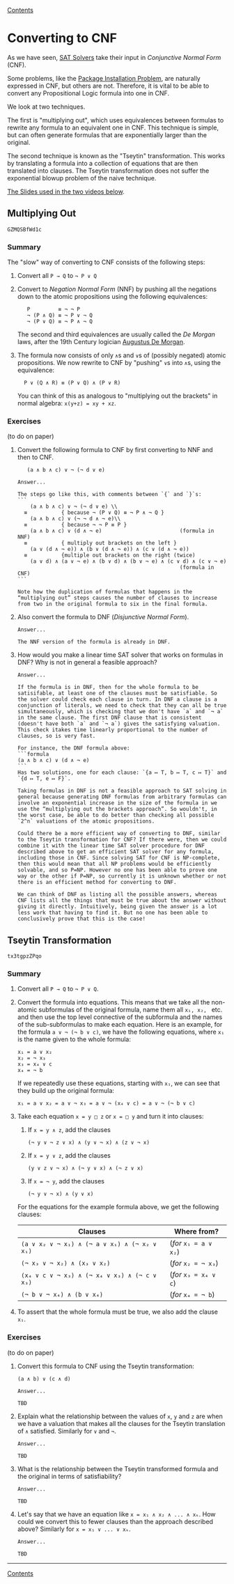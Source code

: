 [Contents](contents.html)

# Converting to CNF

As we have seen, [SAT Solvers](sat-solvers.html) take their input in *Conjunctive Normal Form* (CNF).

Some problems, like the [Package Installation Problem](packages.html), are naturally expressed in CNF, but others are not. Therefore, it is vital to be able to convert any Propositional Logic formula into one in CNF.

We look at two techniques.

The first is "multiplying out", which uses equivalences between formulas to rewrite any formula to an equivalent one in CNF. This technique is simple, but can often generate formulas that are exponentially larger than the original.

The second technique is known as the "Tseytin" transformation. This works by translating a formula into a collection of equations that are then translated into clauses. The Tseytin transformation does not suffer the exponential blowup problem of the naive technique.

[The Slides used in the two videos below](week03-slides.pdf).

## Multiplying Out

```youtube
GZMQSBfWd1c
```

### Summary

The "slow" way of converting to CNF consists of the following steps:

1. Convert all `P → Q` to `¬ P ∨ Q`

2. Convert to *Negation Normal Form* (NNF) by pushing all the negations down to the atomic propositions using the following equivalences:

   ```
      P         ≡ ¬ ¬ P
      ¬ (P ∧ Q) ≡ ¬ P ∨ ¬ Q
      ¬ (P ∨ Q) ≡ ¬ P ∧ ¬ Q
   ```

   The second and third equivalences are usually called the *De Morgan* laws, after the 19th Century logician [Augustus De Morgan](https://en.wikipedia.org/wiki/De_Morgan\%27s_laws).

3. The formula now consists of only `∧`s and `∨`s of (possibly negated) atomic propositions. We now rewrite to CNF by "pushing" `∨`s into `∧`s, using the equivalence:

   ```
     P ∨ (Q ∧ R) ≡ (P ∨ Q) ∧ (P ∨ R)
   ```

   You can think of this as analogous to "multiplying out the brackets" in normal algebra: `x(y+z) = xy + xz`.

### Exercises

(to do on paper)

1. Convert the following formula to CNF by first converting to NNF
   and then to CNF.

   ```formula
      (a ∧ b ∧ c) ∨ ¬ (¬ d ∨ e)
   ```

   ````details
   Answer...

   The steps go like this, with comments between `{` and `}`s:
   ```
       (a ∧ b ∧ c) ∨ ¬ (¬ d ∨ e) \\
     ≡           { because ¬ (P ∨ Q) ≡ ¬ P ∧ ¬ Q }
	   (a ∧ b ∧ c) ∨ (¬ ¬ d ∧ ¬ e)\\
     ≡           { because ¬ ¬ P ≡ P }
	   (a ∧ b ∧ c) ∨ (d ∧ ¬ e)                         (formula in NNF)
     ≡           { multiply out brackets on the left }
	   (a ∨ (d ∧ ¬ e)) ∧ (b ∨ (d ∧ ¬ e)) ∧ (c ∨ (d ∧ ¬ e))
     ≡           {multiple out brackets on the right (twice)
	   (a ∨ d) ∧ (a ∨ ¬ e) ∧ (b ∨ d) ∧ (b ∨ ¬ e) ∧ (c ∨ d) ∧ (c ∨ ¬ e)
	                                                   (formula in CNF)
   ```

   Note how the duplication of formulas that happens in the “multiplying out” steps causes the number of clauses to increase from two in the original formula to six in the final formula.
   ````

2. Also convert the formula to DNF (*Disjunctive Normal Form*).

   ```details
   Answer...

   The NNF version of the formula is already in DNF.
   ```

3. How would you make a linear time SAT solver that works on formulas in DNF?  Why is not in general a feasible approach?

   ````details
   Answer...

   If the formula is in DNF, then for the whole formula to be satisifable, at least one of the clauses must be satisfiable. So the solver could check each clause in turn. In DNF a clause is a conjunction of literals, we need to check that they can all be true simultaneously, which is checking that we don't have `a` and `¬ a` in the same clause. The first DNF clause that is consistent (doesn't have both `a` and `¬ a`) gives the satisfying valuation. This check itakes time linearly proportional to the number of clauses, so is very fast.

   For instance, the DNF formula above:
   ```formula
   (a ∧ b ∧ c) ∨ (d ∧ ¬ e)
   ```
   Has two solutions, one for each clause: `{a ↦ T, b ↦ T, c ↦ T}` and `{d ↦ T, e ↦ F}`.

   Taking formulas in DNF is not a feasible approach to SAT solving in general because generating DNF formulas from arbitrary formulas can involve an exponential increase in the size of the formula in we use the “multiplying out the brackets approach”. So wouldn't, in the worst case, be able to do better than checking all possible `2^n` valuations of the atomic propositions.

   Could there be a more efficient way of converting to DNF, similar to the Tseytin transformation for CNF? If there were, then we could combine it with the linear time SAT solver procedure for DNF described above to get an efficient SAT solver for any formula, including those in CNF. Since solving SAT for CNF is NP-complete, then this would mean that all NP problems would be efficiently solvable, and so P=NP. However no one has been able to prove one way or the other if P=NP, so currently it is unknown whether or not there is an efficient method for converting to DNF.

   We can think of DNF as listing all the possible answers, whereas CNF lists all the things that must be true about the answer without giving it directly. Intuitively, being given the answer is a lot less work that having to find it. But no one has been able to conclusively prove that this is the case!
   ````

## Tseytin Transformation

```youtube
tx3tgpzZPqo
```

### Summary

1. Convert all `P → Q` to `¬ P ∨ Q`.

2. Convert the formula into equations. This means that we take all the non-atomic subformulas of the original formula, name them all `x₁, x₂, ` etc. and then use the top level connective of the subformula and the names of the sub-subformulas to make each equation. Here is an example, for the formula `a ∨ ¬ (¬ b ∨ c)`, we have the following equations, where `x₁` is the name given to the whole formula:

   ```
   x₁ = a ∨ x₂
   x₂ = ¬ x₃
   x₃ = x₄ ∨ c
   x₄ = ¬ b
   ```

   If we repeatedly use these equations, starting with `x₁`, we can see that they build up the original formula:

   ```
   x₁ = a ∨ x₂ = a ∨ ¬ x₃ = a ∨ ¬ (x₄ ∨ c) = a ∨ ¬ (¬ b ∨ c)
   ```

3. Take each equation `x = y □ z` or `x = □ y` and turn it into clauses:

   1. If `x = y ∧ z`, add the clauses

      ```
      (¬ y ∨ ¬ z ∨ x) ∧ (y ∨ ¬ x) ∧ (z ∨ ¬ x)
      ```

   2. If `x = y ∨ z`, add the clauses

      ```
      (y ∨ z ∨ ¬ x) ∧ (¬ y ∨ x) ∧ (¬ z ∨ x)
      ```

   3. If `x = ¬ y`, add the clauses

      ```
      (¬ y ∨ ¬ x) ∧ (y ∨ x)
      ```

   For the equations for the example formula above, we get the following clauses:

   | Clauses                                      | Where from?           |
   |----------------------------------------------|-----------------------|
   | `(a ∨ x₂ ∨ ¬ x₁) ∧ (¬ a ∨ x₁) ∧ (¬ x₂ ∨ x₁)` | (*for* `x₁ = a ∨ x₂`) |
   | `(¬ x₃ ∨ ¬ x₂) ∧ (x₃ ∨ x₂)`                  | (*for* `x₂ = ¬ x₃`)   |
   | `(x₄ ∨ c ∨ ¬ x₃) ∧ (¬ x₄ ∨ x₃) ∧ (¬ c ∨ x₃)` | (*for* `x₃ = x₄ ∨ c`) |
   | `(¬ b ∨ ¬ x₄) ∧ (b ∨ x₄)`                    | (*for* `x₄ = ¬ b`)    |

4. To assert that the whole formula must be true, we also add the clause `x₁`.

### Exercises

(to do on paper)

1. Convert this formula to CNF using the Tseytin transformation:

   ```formula
   (a ∧ b) ∨ (c ∧ d)
   ```

   ````details
   Answer...

   TBD
   ````

2. Explain what the relationship between the values of `x`, `y` and `z` are when we have a valuation that makes all the clauses for the Tseytin translation of `∧` satisfied. Similarly for `∨` and `¬`.

   ````details
   Answer...

   TBD
   ````

3. What is the relationship between the Tseytin transformed formula
   and the original in terms of satisfiability?

   ````details
   Answer...

   TBD
   ````

4. Let's say that we have an equation like `x = x₁ ∧ x₂ ∧ ... ∧ xₖ`. How could we convert this to fewer clauses than the approach described above?  Similarly for `x = x₁ ∨ ... ∨ xₖ`.

   ````details
   Answer...

   TBD
   ````

---

[Contents](contents.html)
